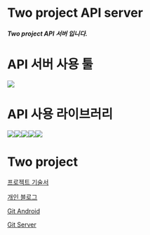 # Two project API server
##### Two project API 서버 입니다.

# API 서버 사용 툴
<img src="https://img.shields.io/badge/visualstudiocode-007ACC?style=for-the-badge&logo=visualstudiocode&logoColor=white"/>

# API 사용 라이브러리
<img src="https://img.shields.io/badge/mysql-4479A1?style=for-the-badge&logo=mysql&logoColor=white"/><img src="https://img.shields.io/badge/flask-000000?style=for-the-badge&logo=flask&logoColor=white"/><img src="https://img.shields.io/badge/amazons3-569A31?style=for-the-badge&logo=amazons3&logoColor=white"/><img src="https://img.shields.io/badge/scikitlearn-F7931E?style=for-the-badge&logo=scikitlearn&logoColor=white"/><img src="https://img.shields.io/badge/pandas-150458?style=for-the-badge&logo=pandas&logoColor=white"/>

# Two project
[프로젝트 기술서](https://docs.google.com/presentation/d/15-k1CT7EKAuUfHQJx0JjaOumrA9fjtMtEV-Im7HRj-s/edit)

[개인 블로그](https://mokokodevelop.tistory.com/)

[Git Android](https://github.com/JeongUngKim/two_android)

[Git Server](https://github.com/JeongUngKim/two_server)
